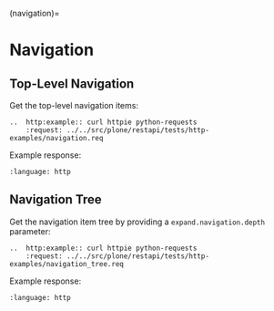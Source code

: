 (navigation)=

# Navigation


## Top-Level Navigation

Get the top-level navigation items:

```{eval-rst}
..  http:example:: curl httpie python-requests
    :request: ../../src/plone/restapi/tests/http-examples/navigation.req
```

Example response:

```{literalinclude} ../../src/plone/restapi/tests/http-examples/navigation.resp
:language: http
```


## Navigation Tree

Get the navigation item tree by providing a `expand.navigation.depth` parameter:

```{eval-rst}
..  http:example:: curl httpie python-requests
    :request: ../../src/plone/restapi/tests/http-examples/navigation_tree.req
```

Example response:

```{literalinclude} ../../src/plone/restapi/tests/http-examples/navigation_tree.resp
:language: http
```
